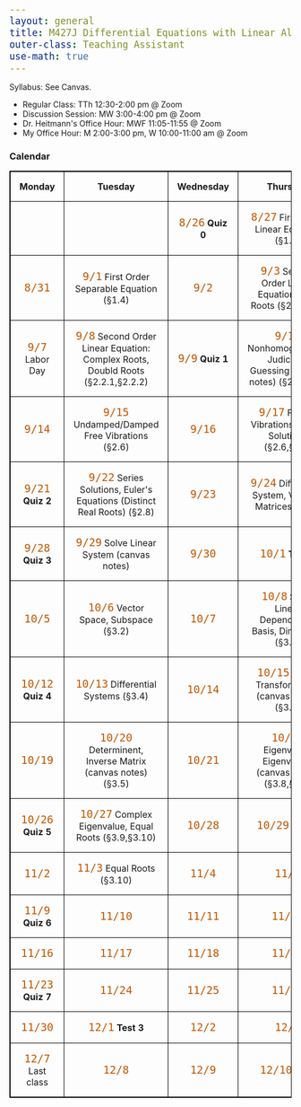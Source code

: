 ```yaml
---
layout: general
title: M427J Differential Equations with Linear Algebra
outer-class: Teaching Assistant
use-math: true
---
```


Syllabus: See Canvas.

- Regular Class: TTh 12:30-2:00 pm @ Zoom
- Discussion Session: MW 3:00-4:00 pm @ Zoom
- Dr. Heitmann's Office Hour: MWF 11:05-11:55 @ Zoom
- My Office Hour: M 2:00-3:00 pm, W 10:00-11:00 am @ Zoom

### Calendar

<style>
    table, th, td {
        border: 1px solid black;
        border-collapse: collapse;
    }
    th, td {
        padding: 1em;
    }
    td {
        width: 25%;
    }
    code {
        font-size: 1.2em;
        color: #BF5700;
    }
</style>

| Monday	| Tuesday	| Wednesday | Thursday	|
|:-------:	|:-------:	|:-------:	|:-------:	|
|       	|       	| `8/26` **Quiz 0**  	| `8/27` First Order Linear Equation (&sect;1.2)	|
| `8/31`  	| `9/1` First Order Separable Equation (&sect;1.4) 	| `9/2`   	| `9/3`  Second Order Linear Equation: Real Roots (&sect;2.1,&sect;2.2)	|
| `9/7` Labor Day    	| `9/8`  Second Order Linear Equation: Complex Roots, Doubld Roots (&sect;2.2.1,&sect;2.2.2) 	| `9/9` **Quiz 1**  	| `9/10` Nonhomogeneous, Judicious Guessing (canvas notes) (&sect;2.3,&sect;2.5)	|
| `9/14`  	| `9/15` Undamped/Damped Free Vibrations (&sect;2.6) 	| `9/16`  	| `9/17` Forced Vibrations, Series Solutions (&sect;2.6,&sect;2.8) 	|
| `9/21` **Quiz 2**  	| `9/22` Series Solutions, Euler's Equations (Distinct Real Roots) (&sect;2.8) 	| `9/23`  	| `9/24` Differential System, Vectors, Matrices (&sect;3.1) |
| `9/28` **Quiz 3**    	| `9/29` Solve Linear System (canvas notes) | `9/30`  	| `10/1` **Test 1** 	|
| `10/5`  	| `10/6` Vector Space, Subspace (&sect;3.2) 	| `10/7`  	| `10/8` Span, Linear Dependency, Basis, Dimension (&sect;3.3) 	|
| `10/12` **Quiz 4**   	| `10/13` Differential Systems (&sect;3.4)	| `10/14` 	| `10/15` Linear Transformation (canvas notes) (&sect;3.7) |
| `10/19` 	| `10/20` Determinent, Inverse Matrix (canvas notes) (&sect;3.5)	| `10/21` 	| `10/22` Eigenvalue, Eigenvector (canvas notes) (&sect;3.8,&sect;3.9)	|
| `10/26` **Quiz 5** 	| `10/27` Complex Eigenvalue, Equal Roots (&sect;3.9,&sect;3.10)  	| `10/28` 	| `10/29` **Test 2**	|
| `11/2`    | `11/3`  Equal Roots (&sect;3.10)		| `11/4`  	| `11/5`  	|
| `11/9` **Quiz 6**    	| `11/10` 	| `11/11` 	| `11/12` 	|
| `11/16` 	| `11/17` 	| `11/18` 	| `11/19` 	|
| `11/23` **Quiz 7**   	| `11/24` 	| `11/25` 	| `11/26` 	|
| `11/30` 	| `12/1` **Test 3**  	| `12/2`  	| `12/3`  	|
| `12/7` Last class  	| `12/8`  	| `12/9`  	| `12/10` **Final**	|